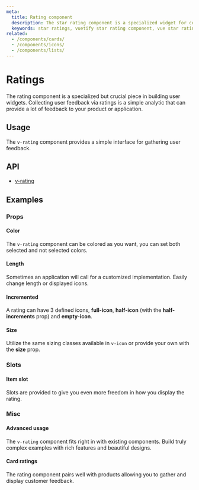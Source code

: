 ```yaml
---
meta:
  title: Rating component
  description: The star rating component is a specialized widget for collecting user feedback via ratings.
  keywords: star ratings, vuetify star rating component, vue star rating component, rating component
related:
  - /components/cards/
  - /components/icons/
  - /components/lists/
---
```


# Ratings

The rating component is a specialized but crucial piece in building user widgets. Collecting user feedback via ratings is a simple analytic that can provide a lot of feedback to your product or application.

## Usage

The `v-rating` component provides a simple interface for gathering user feedback.

<usage name="v-rating" />

## API

- [v-rating](/api/v-rating)

## Examples

### Props

#### Color

The `v-rating` component can be colored as you want, you can set both selected and not selected colors.

<example file="v-rating/prop-color" />

#### Length

Sometimes an application will call for a customized implementation. Easily change length or displayed icons.

<example file="v-rating/prop-length" />

#### Incremented

A rating can have 3 defined icons, **full-icon**, **half-icon** (with the **half-increments** prop) and **empty-icon**.

<example file="v-rating/prop-half-increments" />

#### Size

Utilize the same sizing classes available in `v-icon` or provide your own with the **size** prop.

<example file="v-rating/prop-size" />

### Slots

#### Item slot

Slots are provided to give you even more freedom in how you display the rating.

<example file="v-rating/slot-item" />

### Misc

#### Advanced usage

The `v-rating` component fits right in with existing components. Build truly complex examples with rich features and beautiful designs.

<example file="v-rating/misc-advanced" />

#### Card ratings

The rating component pairs well with products allowing you to gather and display customer feedback.

<example file="v-rating/misc-card" />

<backmatter />

